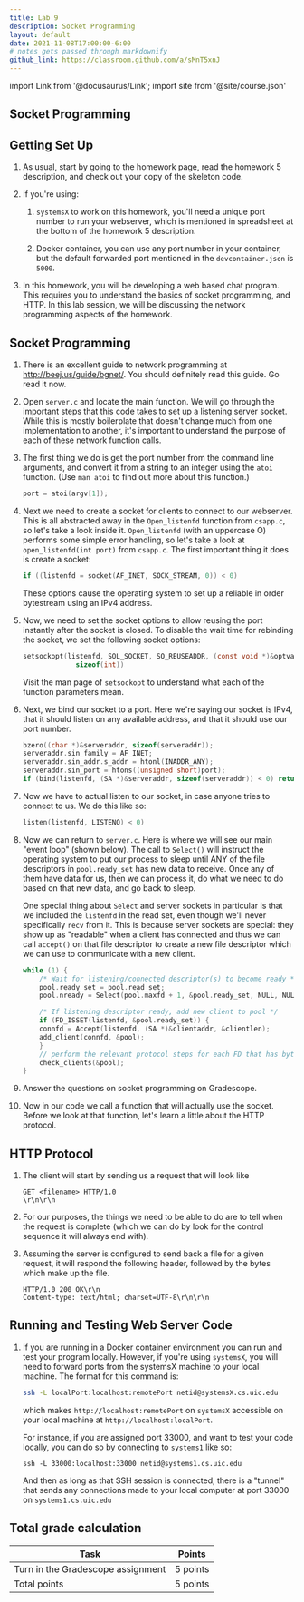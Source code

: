 ```yaml
---
title: Lab 9 
description: Socket Programming
layout: default
date: 2021-11-08T17:00:00-6:00
# notes gets passed through markdownify
github_link: https://classroom.github.com/a/sMnT5xnJ
---
```

import Link from '@docusaurus/Link';
import site from '@site/course.json'

## Socket Programming

## Getting Set Up 

1.  As usual, start by going to the homework 
    page, read the <Link to="/homeworks/homework5">homework 
    5 description</Link>, and <Link to={frontMatter.github_link}>check out your 
    copy of the skeleton code</Link>.

2.  If you're using: 
    1. `systemsX` to work on 
    this homework, you'll need a unique port 
    number to run your webserver, which is mentioned in spreadsheet at the bottom of the homework 5 description.
    
    2. Docker container, you can use any port number in your container, but the default forwarded port mentioned in the `devcontainer.json` is `5000`.

3.  In this homework, you will be developing a web based chat program. This
    requires you to understand the basics of socket programming, and HTTP. In
    this lab session, we will be discussing the network programming aspects of
    the homework. 

## Socket Programming

1.  There is an excellent guide to network programming at
    http://beej.us/guide/bgnet/. You should definitely read this guide.
    Go read it now.

2.  Open `server.c` and locate the main function. We will go through the
    important steps that this code takes to set up a listening server socket.
    While this is mostly boilerplate that doesn't change much from one
    implementation to another, it's important to understand the purpose of each
    of these network function calls.

3.  The first thing we do is get the port number from the command line
    arguments, and convert it from a string to an integer using the `atoi`
    function. (Use `man atoi` to find out more about this function.)

    ```c
    port = atoi(argv[1]);
    ```

4.  Next we need to create a socket for clients to connect to our webserver.
    This is all abstracted away in the `Open_listenfd` function from `csapp.c`,
    so let's take a look inside it. `Open_listenfd` (with an uppercase O)
    performs some simple error handling, so let's take a look at
    `open_listenfd(int port)` from `csapp.c`. The first important thing it does
    is create a socket:

    ```c    
    if ((listenfd = socket(AF_INET, SOCK_STREAM, 0)) < 0)
    ```

    These options cause the operating system to set up a reliable in order
    bytestream using an IPv4 address.

5.  Now, we need to set the socket options to allow reusing the 
    port instantly after the socket is closed. To disable the wait time for rebinding the socket, we set the following socket options:

    ```c
    setsockopt(listenfd, SOL_SOCKET, SO_REUSEADDR, (const void *)&optval,
                 sizeof(int))
    ```

    Visit the man page of `setsockopt` to understand what each of the function parameters mean.

5.  Next, we bind our socket to a port. Here we're saying our socket is
    IPv4, that it should listen on any available address, and that it should use our port number.

    ```c
    bzero((char *)&serveraddr, sizeof(serveraddr));
    serveraddr.sin_family = AF_INET;
    serveraddr.sin_addr.s_addr = htonl(INADDR_ANY);
    serveraddr.sin_port = htons((unsigned short)port);
    if (bind(listenfd, (SA *)&serveraddr, sizeof(serveraddr)) < 0) return -1;
    ```

6.  Now we have to actual listen to our socket, in case anyone
    tries to connect to us. We do this like so:

    ```c
    listen(listenfd, LISTENQ) < 0)
    ```

7.  Now we can return to `server.c`. Here is where we will see our main "event
    loop" (shown below). The call to `Select()` will instruct the operating
    system to put our process to sleep until ANY of the file descriptors in
    `pool.ready_set` has new data to receive. Once any of them have data for
    us, then we can process it, do what we need to do based on that new data,
    and go back to sleep.

    One special thing about `Select` and server sockets in particular is that
    we included the `listenfd` in the read set, even though we'll never
    specifically `recv` from it. This is because server sockets are special:
    they show up as "readable" when a client has connected and thus we can call
    `accept()` on that file descriptor to create a new file descriptor which we
    can use to communicate with a new client.
    
    ```c
    while (1) {
        /* Wait for listening/connected descriptor(s) to become ready */
        pool.ready_set = pool.read_set;
        pool.nready = Select(pool.maxfd + 1, &pool.ready_set, NULL, NULL, NULL);

        /* If listening descriptor ready, add new client to pool */
        if (FD_ISSET(listenfd, &pool.ready_set)) {
        connfd = Accept(listenfd, (SA *)&clientaddr, &clientlen);
        add_client(connfd, &pool);
        }
        // perform the relevant protocol steps for each FD that has bytes available
        check_clients(&pool);
    }
    ```

9.  Answer the questions on socket programming on Gradescope.

10. Now in our code we call a function that will actually use the
    socket. Before we look at that function, let's learn a little about the HTTP protocol.


## HTTP Protocol

1.  The client will start by sending us a request that will look like

    ```
    GET <filename> HTTP/1.0
    \r\n\r\n
    ```

2.  For our purposes, the things we need to be able to do are to tell when the
    request is complete (which we can do by look for the control sequence it will
    always end with).

3.  Assuming the server is configured to send back a file for a given request,
    it will respond the following header, followed by the bytes which make up
    the file.

    ```
    HTTP/1.0 200 OK\r\n
    Content-type: text/html; charset=UTF-8\r\n\r\n
    ```

## Running and Testing Web Server Code 

1.  If you are running in a Docker container environment you can run and test
    your program locally. However, if you're using `systemsX`, you will need to
    forward ports from the systemsX machine to your local machine. The format
    for this command is:

    ```bash
    ssh -L localPort:localhost:remotePort netid@systemsX.cs.uic.edu
    ```
    which makes `http://localhost:remotePort` on `systemsX` accessible on your local machine at `http://localhost:localPort`.

    For instance, if you are assigned port 33000, and want to test your code
    locally, you can do so by connecting to `systems1` like so:

    ```
    ssh -L 33000:localhost:33000 netid@systems1.cs.uic.edu
    ```

    And then as long as that SSH session is connected, there is a "tunnel" that sends any connections made to your local computer at port 33000 on `systems1.cs.uic.edu`


## Total grade calculation

| Task | Points |
|---|---|
| Turn in the Gradescope assignment | 5 points |
| Total points | 5 points |